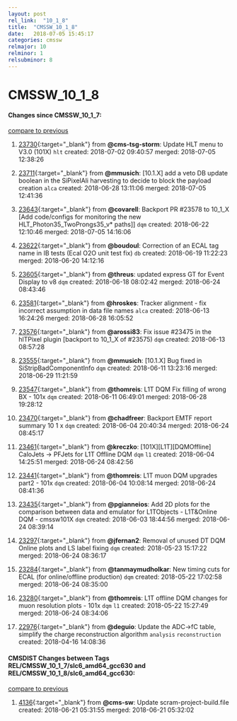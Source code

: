 ```yaml
---
layout: post
rel_link:  "10_1_8"
title:  "CMSSW_10_1_8"
date:   2018-07-05 15:45:17
categories: cmssw
relmajor: 10
relminor: 1
relsubminor: 8
---
```


# CMSSW_10_1_8
#### Changes since CMSSW_10_1_7:
[compare to previous](https://github.com/cms-sw/cmssw/compare/CMSSW_10_1_7...CMSSW_10_1_8)



1. [23730](http://github.com/cms-sw/cmssw/pull/23730){:target="_blank"}  from **@cms-tsg-storm**: Update HLT menu to V3.0 (101X) `hlt`  created: 2018-07-02 09:40:57 merged: 2018-07-05 12:38:26



2. [23711](http://github.com/cms-sw/cmssw/pull/23711){:target="_blank"}  from **@mmusich**: [10.1.X] add a veto DB update boolean in the SiPixelAli harvesting to decide to block the payload creation `alca`  created: 2018-06-28 13:11:06 merged: 2018-07-05 12:41:36



3. [23643](http://github.com/cms-sw/cmssw/pull/23643){:target="_blank"}  from **@covarell**: Backport PR #23578 to 10_1_X [Add code/configs for monitoring the new HLT_Photon35_TwoProngs35_v* paths]] `dqm`  created: 2018-06-22 12:10:46 merged: 2018-07-05 14:16:06



4. [23622](http://github.com/cms-sw/cmssw/pull/23622){:target="_blank"}  from **@boudoul**: Correction of an ECAL tag name in IB tests (Ecal O2O unit test fix) `db`  created: 2018-06-19 11:22:23 merged: 2018-06-20 14:12:16



5. [23605](http://github.com/cms-sw/cmssw/pull/23605){:target="_blank"}  from **@threus**: updated express GT for Event Display to v8 `dqm`  created: 2018-06-18 08:02:42 merged: 2018-06-24 08:43:46



6. [23581](http://github.com/cms-sw/cmssw/pull/23581){:target="_blank"}  from **@hroskes**: Tracker alignment - fix incorrect assumption in data file names `alca`  created: 2018-06-13 16:24:26 merged: 2018-06-28 16:05:52



7. [23576](http://github.com/cms-sw/cmssw/pull/23576){:target="_blank"}  from **@arossi83**: Fix issue #23475 in the hlTPixel plugin [backport to 10_1_X of #23575) `dqm`  created: 2018-06-13 08:57:28



8. [23555](http://github.com/cms-sw/cmssw/pull/23555){:target="_blank"}  from **@mmusich**: [10.1.X] Bug fixed in SiStripBadComponentInfo `dqm`  created: 2018-06-11 13:23:16 merged: 2018-06-29 11:21:59



9. [23547](http://github.com/cms-sw/cmssw/pull/23547){:target="_blank"}  from **@thomreis**: L1T DQM Fix filling of wrong BX - 101x `dqm`  created: 2018-06-11 06:49:01 merged: 2018-06-28 19:28:12



10. [23470](http://github.com/cms-sw/cmssw/pull/23470){:target="_blank"}  from **@chadfreer**: Backport EMTF report summary 10 1 x `dqm`  created: 2018-06-04 20:40:34 merged: 2018-06-24 08:45:17



11. [23461](http://github.com/cms-sw/cmssw/pull/23461){:target="_blank"}  from **@kreczko**: [101X][L1T][DQMOffline] CaloJets -> PFJets for L1T Offline DQM `dqm`  `l1`  created: 2018-06-04 14:25:51 merged: 2018-06-24 08:42:56



12. [23441](http://github.com/cms-sw/cmssw/pull/23441){:target="_blank"}  from **@thomreis**: L1T muon DQM upgrades part2 - 101x `dqm`  created: 2018-06-04 10:08:14 merged: 2018-06-24 08:41:36



13. [23435](http://github.com/cms-sw/cmssw/pull/23435){:target="_blank"}  from **@pgianneios**: Add 2D plots for the comparison between data and emulator for L1TObjects - L1T&Online DQM - cmssw101X `dqm`  created: 2018-06-03 18:44:56 merged: 2018-06-24 08:39:14



14. [23297](http://github.com/cms-sw/cmssw/pull/23297){:target="_blank"}  from **@jfernan2**: Removal of unused DT DQM Online plots and LS label fixing `dqm`  created: 2018-05-23 15:17:22 merged: 2018-06-24 08:36:17



15. [23284](http://github.com/cms-sw/cmssw/pull/23284){:target="_blank"}  from **@tanmaymudholkar**: New timing cuts for ECAL (for online/offline production) `dqm`  created: 2018-05-22 17:02:58 merged: 2018-06-24 08:35:00



16. [23280](http://github.com/cms-sw/cmssw/pull/23280){:target="_blank"}  from **@thomreis**: L1T offline DQM changes for muon resolution plots - 101x `dqm`  `l1`  created: 2018-05-22 15:27:49 merged: 2018-06-24 08:34:06



17. [22976](http://github.com/cms-sw/cmssw/pull/22976){:target="_blank"}  from **@deguio**: Update the ADC->fC table, simplify the charge reconstruction algorithm `analysis`  `reconstruction`  created: 2018-04-16 14:08:36



#### CMSDIST Changes between Tags REL/CMSSW_10_1_7/slc6_amd64_gcc630 and REL/CMSSW_10_1_8/slc6_amd64_gcc630:
[compare to previous](https://github.com/cms-sw/cmsdist/compare/REL/CMSSW_10_1_7/slc6_amd64_gcc630...REL/CMSSW_10_1_8/slc6_amd64_gcc630)



1. [4136](http://github.com/cms-sw/cmsdist/pull/4136){:target="_blank"}  from **@cms-sw**: Update scram-project-build.file created: 2018-06-21 05:31:55 merged: 2018-06-21 05:32:02
